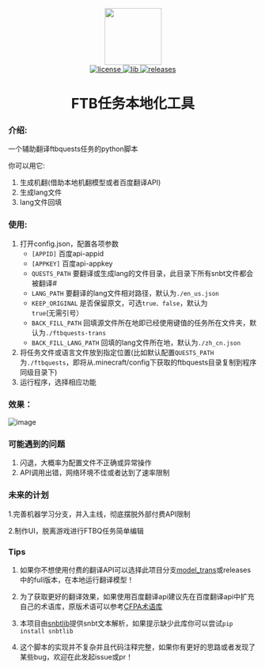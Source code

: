 <div align="center">
  <img width="115" height="115" src="https://i.postimg.cc/QtrcwLL7/icon.png">
</div>
<div align="center">
    <a href="https://github.com/XDawned/FTBQLocalizationTools/blob/main/LICENSE">
        <img src="https://img.shields.io/github/license/mashape/apistatus.svg" alt="license">
    </a>
    <a href="https://github.com/Tryanks/python-snbtlib">
        <img src="https://img.shields.io/badge/lib-snbtlib-brightgreen" alt="lib">
    </a>
    <a href="https://github.com/XDawned/FTBQLocalizationTools/releases/tag/v1.0">
        <img src="https://img.shields.io/badge/releases-1.3-blue" alt="releases">
    </a>

# FTB任务本地化工具
</div>

### 介绍:

一个辅助翻译ftbquests任务的python脚本

你可以用它:
1. 生成机翻(借助本地机翻模型或者百度翻译API)
2. 生成lang文件
3. lang文件回填
### 使用:

1. 打开config.json，配置各项参数
    - `[APPID]`  百度api-appid
    - `[APPKEY]` 百度api-appkey
    - `QUESTS_PATH` 要翻译或生成lang的文件目录，此目录下所有snbt文件都会被翻译#
    - `LANG_PATH` 要翻译的lang文件相对路径，默认为`./en_us.json`
    - `KEEP_ORIGINAL` 是否保留原文，可选`true、false`，默认为`true`(无需引号）
    - `BACK_FILL_PATH` 回填源文件所在地即已经使用键值的任务所在文件夹，默认为`./ftbquests-trans`
    - `BACK_FILL_LANG_PATH` 回填的lang文件所在地，默认为`./zh_cn.json`
2. 将任务文件或语言文件放到指定位置(比如默认配置`QUESTS_PATH`为`./ftbquests`，即将从.minecraft/config下获取的ftbquests目录复制到程序同级目录下)
3. 运行程序，选择相应功能
### 效果：
![image](https://img2023.cnblogs.com/blog/2192803/202301/2192803-20230107125912964-39430206.png)

### 可能遇到的问题
1. 闪退，大概率为配置文件不正确或异常操作
2. API调用出错，网络环境不佳或者达到了速率限制

### 未来的计划
1.完善机器学习分支，并入主线，彻底摆脱外部付费API限制

2.制作UI，脱离游戏进行FTBQ任务简单编辑

### Tips
1. 如果你不想使用付费的翻译API可以选择此项目分支[model_trans](https://github.com/XDawned/FTBQLocalizationTools/tree/model_trans)或releases中的full版本，在本地运行翻译模型！

2. 为了获取更好的翻译效果，如果使用百度翻译api建议先在百度翻译api中扩充自己的术语库，原版术语可以参考[CFPA术语库](https://github.com/CFPAOrg/Glossary)

3. 本项目由[snbtlib](https://github.com/Tryanks/python-snbtlib)提供snbt文本解析，如果提示缺少此库你可以尝试`pip install snbtlib`

4. 这个脚本的实现并不复杂并且代码注释完整，如果你有更好的思路或者发现了某些bug，欢迎在此发起issue或pr！

